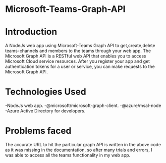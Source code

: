# Microsoft-Teams-Graph-API

# Introduction

A NodeJs web app using Microsoft-Teams Graph API to get,create,delete teams-channels and members to the teams through your web app.
The Microsoft Graph API is a RESTful web API that enables you to access Microsoft Cloud service resources. After you register your app and get authentication tokens for a user or service, you can make requests to the Microsoft Graph API. 

# Technologies Used

-NodeJs web app.
-@microsoft/microsoft-graph-client.
-@azure/msal-node
-Azure Active Directory for developers.

# Problems faced

The accurate URL to hit the particular graph API is written in the above code as it was missing in the documentation, so after many trials and errors, I was able to access all the teams functionality in my web app.
